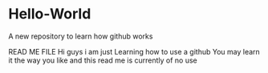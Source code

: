 # Hello-World
A new repository to learn how github works
    
READ ME FILE
   Hi guys i am just Learning how to use a github
You may learn it the way you like and this read me is currently of no use
